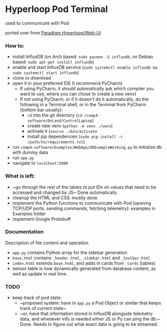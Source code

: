 # Hyperloop Pod Terminal 

used to communicate with Pod

ported over from [Paradigm Hyperloop/Web-UI](https://github.com/ParadigmHyperloop/web-UI)

### How to:
- install InfluxDB (on Arch based: `sudo pacman -S influxdb`, on Debian based: `sudo apt-get install influxdb`)
- enable and start InfluxDB service (`sudo systemctl enable influxdb && sudo systemctl start influxdb`)
- clone or download
- open it in your preferred IDE (I recommend PyCharm)
    - If using PyCharm, it should automatically ask which compiler you want to use, where you can chose to create 
    a new venv)
    - If not using PyCharm, or if it doesn't do it automatically, do the following in a Terminal shell, or in the Terminal
    from PyCharm (bottom bar usually): 
        - `cd` into the git directory (`cd /comp4-software/OnLand/ControlLaptop`)
        - create new venv (`python -m venv ./venv`) 
        - activate it (`source ./bin/activate`
        - install pip dependencies (`sudo pip install -r /path/to/requirements.txt`)
- run `comp4-software/Examples/WebApp/dbExampleWorking.py` to initialize db with dummy data
- run `app.py`
- navigate to `localhost:5000`


### What is left:
- ~go through the rest of the tables to put IDs on values that need to be accessed and changed by JS~ Done automatically
- cleanup the HTML and CSS: mostly done
- implement the Python functions to communicate with Pod (opening TCP/UDP ports, sending commands, fetching telemetry): 
examples in Examples folder
- implement Google Protobuff


### Documentation
Description of file content and operation

- `app.py` contains Python array for the sidebar generation
- `base.html` contains `_header.html`, `_sidebar.html` and `_toolbar.html`
- `index.html` extends `base.html`, and adds in cards from `_cards` (tables)
- sensor table is now dynamically generated from database content, as well as update in real time.


### TODO
- keep track of pod state: 
    - ~proposed system: have in `app.py` a Pod Object or similar that keeps track of current state~
    - ~or, have that information stored in InfluxDB alongside telemetry data, and whenever info is needed either JS or Py can ping the db:~ Done. Needs to figure out what exact data is going to be streamed.